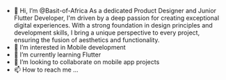 - 👋 Hi, I’m @Basit-of-Africa
  As a dedicated Product Designer and Junior Flutter Developer, I'm driven by a deep passion for creating exceptional digital experiences. With a strong foundation in design principles and development skills, I bring a unique perspective to every project, ensuring the fusion of aesthetics and functionality.
- 👀 I’m interested in Mobile development
- 🌱 I’m currently learning Flutter
- 💞️ I’m looking to collaborate on mobile app projects
- 📫 How to reach me ...

<!---
Basit-of-Africa/Basit-of-Africa is a ✨ special ✨ repository because its `README.md` (this file) appears on your GitHub profile.
You can click the Preview link to take a look at your changes.
--->
